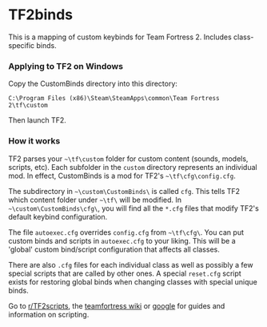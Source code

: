 # TF2binds

This is a mapping of custom keybinds for Team Fortress 2. Includes class-specific binds.

### Applying to TF2 on Windows
Copy the CustomBinds directory into this directory:  
```
C:\Program Files (x86)\Steam\SteamApps\common\Team Fortress 2\tf\custom
```
Then launch TF2.  

### How it works
TF2 parses your `~\tf\custom` folder for custom content (sounds, models, scripts, etc). Each subfolder in the `custom` directory represents an individual mod. In effect, CustomBinds is a mod for TF2's `~\tf\cfg\config.cfg`.

The subdirectory in `~\custom\CustomBinds\` is called `cfg`. This tells TF2 which content folder under `~\tf\` will be modified. In `~\custom\CustomBinds\cfg\`, you will find all the `*.cfg` files that modify TF2's default keybind configuration.

The file `autoexec.cfg` overrides `config.cfg` from `~\tf\cfg\`. You can put custom binds and scripts in `autoexec.cfg` to your liking. This will be a 'global' custom bind/script configuration that affects all classes. 

There are also `.cfg` files for each individual class as well as possibly a few special scripts that are called by other ones. A special `reset.cfg` script exists for restoring global binds when changing classes with special unique binds.

Go to [r/TF2scripts](https://www.reddit.com/r/tf2scripts), the [teamfortress wiki](https://wiki.teamfortress.com/wiki/Scripting) or [google](https://www.google.com/) for guides and information on scripting.
